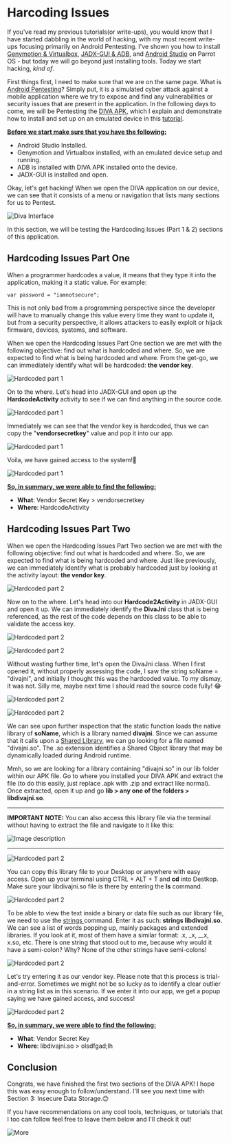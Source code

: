 # Harcoding Issues
If you've read my previous tutorials(or write-ups), you would know that I have started dabbling in the world of hacking, with my most recent write-ups focusing primarily on Android Pentesting. I've shown you how to install [Genymotion & Virtualbox](https://dev.to/christinecdev/how-to-install-genymotion-virtualbox-on-parrot-os-287p), [JADX-GUI & ADB](https://dev.to/christinecdev/android-how-to-install-adb-apks-and-jdx-gui-on-parrot-os-3m9c), and [Android Studio](https://tutorialforlinux.com/2021/04/05/step-by-step-android-studio-parrot-linux-installation/) on Parrot OS - but today we will go beyond just installing tools. Today we start hacking, _kind of_.

First things first, I need to make sure that we are on the same page. What is [Android Pentesting](https://www.getastra.com/blog/security-audit/android-penetration-testing/)? Simply put, it is a simulated cyber attack against a mobile application where we try to expose and find any vulnerabilities or security issues that are present in the application. In the following days to come, we will be Pentesting the [DIVA APK](https://www.payatu.com/wp-content/uploads/2016/01/diva-beta.tar.gz), which I explain and demonstrate how to install and set up on an emulated device in this [tutorial](https://dev.to/christinecdev/android-how-to-install-adb-apks-and-jdx-gui-on-parrot-os-3m9c).

**<u>Before we start make sure that you have the following:</u>**
- Android Studio Installed.
- Genymotion and Virtualbox installed, with an emulated device setup and running.
- ADB is installed with DIVA APK installed onto the device. 
- JADX-GUI is installed and open.

Okay, let's get hacking! When we open the DIVA application on our device, we can see that it consists of a menu or navigation that lists many sections for us to Pentest. 

![Diva Interface](https://dev-to-uploads.s3.amazonaws.com/uploads/articles/00pka1yeuzi564jct4y1.png)

In this section, we will be testing the Hardcoding Issues (Part 1 & 2) sections of this application. 

## Hardcoding Issues Part One
When a programmer hardcodes a value, it means that they type it into the application, making it a static value. For example:
```
var password = "iamnotsecure";
```
This is not only bad from a programming perspective since the developer will have to manually change this value every time they want to update it, but from a security perspective, it allows attackers to easily exploit or hijack firmware, devices, systems, and software. 

When we open the Hardcoding Issues Part One section we are met with the following objective: find out what is hardcoded and where. So, we are expected to find what is being hardcoded and where. From the get-go, we can immediately identify what will be hardcoded: **the vendor key**.

![Hardcoded part 1](https://dev-to-uploads.s3.amazonaws.com/uploads/articles/z4gjjju2b3y9w4weiukh.png)

On to the where. Let's head into JADX-GUI and open up the **HardcodeActivity** activity to see if we can find anything in the source code.

![Hardcoded part 1](https://dev-to-uploads.s3.amazonaws.com/uploads/articles/k6knfvvvh3a5xflvfuak.png)

Immediately we can see that the vendor key is hardcoded, thus we can copy the "**vendorsecretkey**" value and pop it into our app.

![Hardcoded part 1](https://dev-to-uploads.s3.amazonaws.com/uploads/articles/gkaoiswgdi7grbycc16v.png)

Voila, we have gained access to the system!🥳

![Hardcoded part 1](https://dev-to-uploads.s3.amazonaws.com/uploads/articles/isuirxzpyayyvp6kmz4p.png)

**<u>So, in summary, we were able to find the following:</u>**
- **What**: Vendor Secret Key > vendorsecretkey
- **Where**: HardcodeActivity

## Hardcoding Issues Part Two
When we open the Hardcoding Issues Part Two section we are met with the following objective: find out what is hardcoded and where. So, we are expected to find what is being hardcoded and where. Just like previously, we can immediately identify what is probably hardcoded just by looking at the activity layout: **the vendor key**.

![Hardcoded part 2](https://dev-to-uploads.s3.amazonaws.com/uploads/articles/7z1lk1pzpar9avffmbdl.png)
 
Now on to the where. Let's head into our **Hardcode2Activity** in JADX-GUI and open it up. We can immediately identify the **DivaJni** class that is being referenced, as the rest of the code depends on this class to be able to validate the access key. 

![Hardcoded part 2](https://dev-to-uploads.s3.amazonaws.com/uploads/articles/tmg72jsu7gh70iwopxty.png)

![Hardcoded part 2](https://dev-to-uploads.s3.amazonaws.com/uploads/articles/j37xc51bbmbd4v85s34l.png)

Without wasting further time, let's open the DivaJni class. When I first opened it, without properly assessing the code, I saw the string soName = "divajni", and initially I thought this was the hardcoded value. To my dismay, it was not. Silly me, maybe next time I should read the source code fully! 😂

![Hardcoded part 2](https://dev-to-uploads.s3.amazonaws.com/uploads/articles/vlkpn8uu5ow0ydjgjhfu.png)

![Hardcoded part 2](https://dev-to-uploads.s3.amazonaws.com/uploads/articles/5dqsk00kolz23vrdg0e2.png)

We can see upon further inspection that the static function loads the native library of **soName**, which is a library named **divajni**. Since we can assume that it calls upon a [Shared Library](https://tldp.org/HOWTO/Program-Library-HOWTO/shared-libraries.html), we can go looking for a file named "divajni.so". The .so extension identifies a Shared Object library that may be dynamically loaded during Android runtime. 

Mmh, so we are looking for a library containing "divajni.so" in our lib folder within our APK file. Go to where you installed your DIVA APK and extract the file (to do this easily, just replace .apk with .zip and extract like normal). Once extracted, open it up and go **lib > any one of the folders > libdivajni.so**.

---
**IMPORTANT NOTE:** You can also access this library file via the terminal without having to extract the file and navigate to it like this:

![Image description](https://dev-to-uploads.s3.amazonaws.com/uploads/articles/8k118x30vwe39iqzffki.png)

---

![Hardcoded part 2](https://dev-to-uploads.s3.amazonaws.com/uploads/articles/gxdq17lj7fa0t5jrg4j1.png)

You can copy this library file to your Desktop or anywhere with easy access. Open up your terminal using CTRL + ALT + T and **cd** into Destkop. Make sure your libdivajni.so file is there by entering the **ls** command. 

![Hardcoded part 2](https://dev-to-uploads.s3.amazonaws.com/uploads/articles/48v1wm5sud7pqamjlcvn.png)

To be able to view the text inside a binary or data file such as our library file, we need to use the [strings <filename>](https://www.howtogeek.com/427805/how-to-use-the-strings-command-on-linux/) command. Enter it as such: **strings libdivajni.so**. We can see a list of words popping up, mainly packages and extended libraries. If you look at it, most of them have a similar format: .x, _x, __x, x.so, etc. There is one string that stood out to me, because why would it have a semi-colon? Why? None of the other strings have semi-colons! 
 
![Hardcoded part 2](https://dev-to-uploads.s3.amazonaws.com/uploads/articles/nmv2novoirbor3l7zfjo.png)

Let's try entering it as our vendor key. Please note that this process is trial-and-error. Sometimes we might not be so lucky as to identify a clear outlier in a string list as in this scenario. If we enter it into our app, we get a popup saying we have gained access, and success!
 
![Hardcoded part 2](https://dev-to-uploads.s3.amazonaws.com/uploads/articles/2fnwcg510pce8vwqouuq.png)

**<u>So, in summary, we were able to find the following:</u>**
- **What**: Vendor Secret Key
- **Where**: libdivajni.so > olsdfgad;lh

## Conclusion
Congrats, we have finished the first two sections of the DIVA APK! I hope this was easy enough to follow/understand. I'll see you next time with Section 3: Insecure Data Storage.😊

If you have recommendations on any cool tools, techniques, or tutorials that I too can follow feel free to leave them below and I'll check it out!

![More](https://media1.giphy.com/media/l2JHQzrwFCOw98rMA/giphy.gif)

